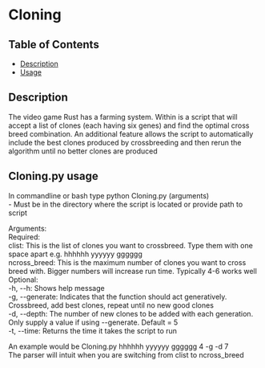 # Cloning

## Table of Contents
 - [Description](#Description)
 - [Usage](#Cloning.py%20usage)
## Description  
  The video game Rust has a farming system. Within is a script that will accept a list of clones (each having six genes) and find the optimal cross breed combination.
  An additional feature allows the script to automatically include the best clones produced by crossbreeding and then rerun the algorithm until no better clones are produced
 
 ## Cloning.py usage  
  In commandline or bash type python Cloning.py (arguments)  
    - Must be in the directory where the script is located or provide path to script  
    
  Arguments:  
    Required:  
    clist: This is the list of clones you want to crossbreed. Type them with one space apart e.g. hhhhhh yyyyyy gggggg  
    ncross_breed: This is the maximum number of clones you want to cross breed with. Bigger numbers will increase run time. Typically 4-6 works well  
    Optional:  
    -h, --h: Shows help message  
    -g, --generate: Indicates that the function should act generatively. Crossbreed, add best clones, repeat until no new good clones  
    -d, --depth: The number of new clones to be added with each generation. Only supply a value if using --generate. Default = 5  
    -t, --time: Returns the time it takes the script to run  
    
  An example would be Cloning.py hhhhhh yyyyyy gggggg 4 -g -d 7  
  The parser will intuit when you are switching from clist to ncross_breed  
